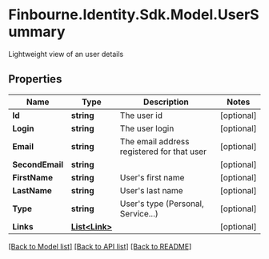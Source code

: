 # Finbourne.Identity.Sdk.Model.UserSummary
Lightweight view of an user details

## Properties

Name | Type | Description | Notes
------------ | ------------- | ------------- | -------------
**Id** | **string** | The user id | [optional] 
**Login** | **string** | The user login | [optional] 
**Email** | **string** | The email address registered for that user | [optional] 
**SecondEmail** | **string** |  | [optional] 
**FirstName** | **string** | User&#39;s first name | [optional] 
**LastName** | **string** | User&#39;s last name | [optional] 
**Type** | **string** | User&#39;s type (Personal, Service...) | [optional] 
**Links** | [**List&lt;Link&gt;**](Link.md) |  | [optional] 

[[Back to Model list]](../README.md#documentation-for-models) [[Back to API list]](../README.md#documentation-for-api-endpoints) [[Back to README]](../README.md)

